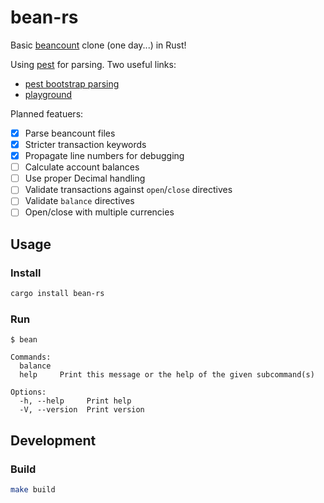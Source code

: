 # bean-rs

Basic [beancount](https://github.com/beancount/beancount) clone (one day...) in Rust!

Using [pest](https://pest.rs/) for parsing. Two useful links:
- [pest bootstrap parsing](https://github.com/pest-parser/pest/tree/master/meta/src)
- [playground](https://pest.rs/#editor)

Planned featuers:
- [x] Parse beancount files
- [x] Stricter transaction keywords
- [x] Propagate line numbers for debugging
- [ ] Calculate account balances
- [ ] Use proper Decimal handling
- [ ] Validate transactions against `open`/`close` directives
- [ ] Validate `balance` directives
- [ ] Open/close with multiple currencies

## Usage
### Install
```bash
cargo install bean-rs
```

### Run
```
$ bean

Commands:
  balance
  help     Print this message or the help of the given subcommand(s)

Options:
  -h, --help     Print help
  -V, --version  Print version
```

## Development
### Build
```bash
make build
```
